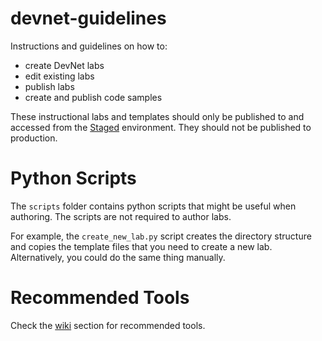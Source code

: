 # devnet-guidelines

Instructions and guidelines on how to: 

  - create DevNet labs
  - edit existing labs
  - publish labs
  - create and publish code samples

These instructional labs and templates should only be published to and accessed from the [Staged](https://learninglabs.cisco.com:8867) environment.  They should not be published to production.

# Python Scripts

The `scripts` folder contains python scripts that might be useful when authoring. The scripts are not required to author labs. 

For example, the `create_new_lab.py` script creates the directory structure and copies the template files that you need to create a new lab. Alternatively, you could do the same thing manually.


# Recommended Tools

Check the [wiki](https://github.com/CiscoDevNet/devnet-guidelines/wiki/Tools-to-Write-Learning-Labs) section for recommended tools.
